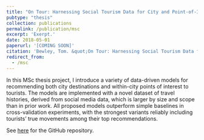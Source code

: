 ```yaml
---
title: "On Tour: Harnessing Social Tourism Data for City and Point-of-Interest Recommendation"
pubtype: "thesis"
collection: publications
permalink: /publication/msc
excerpt: 'Exerpt.'
date: 2018-05-01
paperurl: '[COMING SOON]'
citation: 'Bewley, Tom. &quot;On Tour: Harnessing Social Tourism Data for City and Point-of-Interest Recommendation.&quot; MSc Thesis, University of Bristol, 2019.'
redirect_from: 
  - /msc
---
```

In this MSc thesis project, I introduce a variety of data-driven models for recommending both city destinations and within-city points of interest to tourists. The models are implemented with a novel dataset of travel histories, derived from social media data, which is larger by size and scope than in prior work. All proposed models outperform simple baselines in cross-validation experiments, with the strongest variants reliably including tourists’ true movements among their top recommendations.

See [here](https://github.com/tombewley/OnTour-TourismRecommendation) for the GitHub repository.




